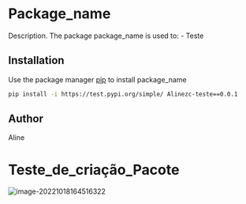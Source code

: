 # Package_name

Description. 
The package package_name is used to:
	- Teste

## Installation

Use the package manager [pip](https://pip.pypa.io/en/stable/) to install package_name

```bash
pip install -i https://test.pypi.org/simple/ Alinezc-teste==0.0.1
```

## Author
Aline

# Teste_de_criação_Pacote

![image-20221018164516322](C:\Users\Aline\AppData\Roaming\Typora\typora-user-images\image-20221018164516322.png)
